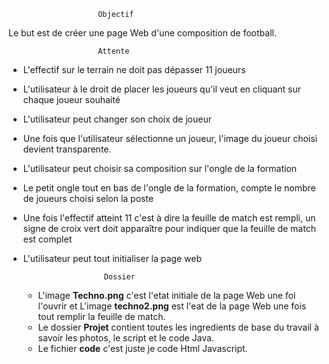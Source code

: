                         Objectif
                        
Le but est de créer une page Web d'une composition de football.

                       	Attente
          	 
- L'effectif sur le terrain ne doit pas dépasser 11 joueurs
- L'utilisateur à le droit de placer les joueurs qu'il veut en cliquant sur chaque joueur souhaité
- L'utilisateur peut changer son choix de joueur
- Une fois que l'utilisateur sélectionne un joueur, l'image du joueur choisi devient transparente.
- L'utilisateur peut choisir sa composition sur l'ongle de la formation
- Le petit ongle tout en bas de l'ongle de la formation, compte le nombre de joueurs choisi selon la poste
- Une fois l'effectif atteint 11 c'est à dire la feuille de match est rempli, un signe de croix vert doit apparaître pour indiquer que la feuille de match est complet
- L'utilisateur peut tout initialiser la page web

                        Dossier
  - L'image **Techno.png** c'est l'etat initiale de la page Web une foi l'ouvrir et L'image **techno2.png** est l'eat de la page Web une fois tout remplir la feuille de match.
  - Le dossier **Projet** contient toutes les ingredients de base du travail à savoir les photos, le script et le code Java.
  - Le fichier **code** c'est juste je code Html Javascript.
 
